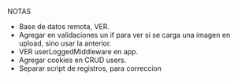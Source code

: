 NOTAS

-  Base de datos remota, VER.
-  Agregar en validaciones un if para ver si se carga una imagen en upload, sino usar la anterior.
-  VER userLoggedMiddleware en app.
-  Agregar cookies en CRUD users.
-  Separar script de registros, para correccion
